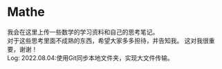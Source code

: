 # Mathe
我会在这里上传一些数学的学习资料和自己的思考笔记。  
对于这些思考里面不成熟的东西，希望大家多多担待，并告知我。
这对我很重要，谢谢！  
Log:
2022.08.04:使用Git同步本地文件夹，实现大文件传输。
